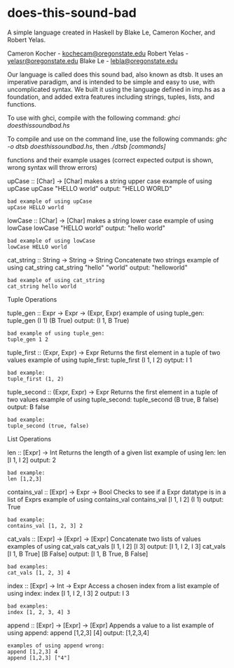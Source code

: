 # does-this-sound-bad
A simple language created in Haskell by Blake Le, Cameron Kocher, and Robert Yelas. 

Cameron Kocher - kochecam@oregonstate.edu
Robert Yelas - yelasr@oregonstate.edu
Blake Le - lebla@oregonstate.edu

Our language is called does this sound bad, also known as dtsb. It uses an imperative paradigm, and is intended to be simple and easy to use, with uncomplicated syntax. We built it using the language defined in imp.hs as a foundation, and added extra features including strings, tuples, lists, and functions. 

To use with ghci, compile with the following command: 
*ghci doesthissoundbad.hs*

To compile and use on the command line, use the following commands:
*ghc -o dtsb doesthissoundbad.hs*, then
*./dtsb [commands]*

functions and their example usages (correct expected output is shown, wrong syntax will throw errors)

upCase :: [Char] -> [Char]
    makes a string upper case
    example of using upCase
    upCase "HELLO world"
    output: "HELLO WORLD"

    bad example of using upCase
    upCase HELLO world

lowCase :: [Char] -> [Char]
    makes a string lower case
    example of using lowCase
    lowCase "HELLO world"
    output: "hello world"

    bad example of using lowCase
    lowCase HELLO world

cat_string :: String -> String -> String
    Concatenate two strings
    example of using cat_string
    cat_string "hello" "world"
    output: "helloworld"

    bad example of using cat_string
    cat_string hello world




Tuple Operations

tuple_gen :: Expr -> Expr -> (Expr, Expr)
    example of using tuple_gen:
    tuple_gen (I 1) (B True)
    output: (I 1, B True)

    bad example of using tuple_gen:
    tuple_gen 1 2

tuple_first :: (Expr, Expr) -> Expr
    Returns the first element in a tuple of two values
    example of using tuple_first:
    tuple_first (I 1, I 2)
    oytput: I 1

    bad example:
    tuple_first (1, 2)




tuple_second :: (Expr, Expr) -> Expr
    Returns the first element in a tuple of two values
    example of using tuple_second:
    tuple_second (B true, B false)
    output: B false

    bad example:
    tuple_second (true, false)




List Operations

len :: [Expr]  -> Int
    Returns the length of a given list
    example of using len:
    len [I 1, I 2]
    output: 2

    bad example:
    len [1,2,3]


contains_val :: [Expr] -> Expr -> Bool
    Checks to see if a Expr datatype is in a list of Exprs
    example of using contains_val
    contains_val [I 1, I 2] (I 1)
    output: True

    bad example:
    contains_val [1, 2, 3] 2


cat_vals :: [Expr] -> [Expr] -> [Expr]
    Concatenate two lists of values
    examples of using cat_vals
    cat_vals [I 1, I 2] [I 3]
    output: [I 1, I 2, I 3]
    cat_vals [I 1, B True] [B False]
    output: [I 1, B True, B False]

    bad examples:
    cat_vals [1, 2, 3] 4


index :: [Expr] -> Int -> Expr
    Access a chosen index from a list
    example of using index:
    index [I 1, I 2, I 3] 2
    output: I 3

    bad examples:
    index [1, 2, 3, 4] 3


append :: [Expr] -> [Expr] -> [Expr]
    Appends a value to a list
    example of using append: 
    append [1,2,3] [4]
    output: [1,2,3,4]

    examples of using append wrong:
    append [1,2,3] 4
    append [1,2,3] ["4"]
    


